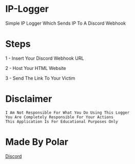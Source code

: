 # IP-Logger

Simple IP Logger Which Sends IP To A Discord Webhook

# Steps

1 - Insert Your Discord Webhook URL

2 - Host Your HTML Website

3 - Send The Link To Your Victim

# Disclaimer

```
I Am Not Responsible For What You Do Using This Logger
You Are Completely Responsible For Your Actions
This Application Is For Educational Purposes Only
```

# Made By Polar

[Discord](https://dsc.gg/polar69)
